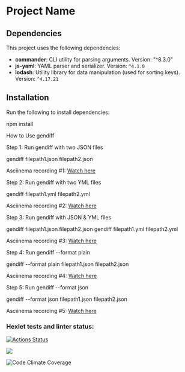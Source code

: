 # Project Name

## Dependencies

This project uses the following dependencies:

- **commander**: CLI utility for parsing arguments. Version: "^8.3.0"
- **js-yaml**: YAML parser and serializer. Version: `^4.1.0`
- **lodash**: Utility library for data manipulation (used for sorting keys). Version: `^4.17.21`

## Installation

Run the following to install dependencies:

npm install

How to Use gendiff

Step 1: Run gendiff with two JSON files

gendiff filepath1.json filepath2.json

Asciinema recording #1:
[Watch here](https://asciinema.org/a/hvdP3owhHgM7qBrhCb8t8iM5c)

Step 2: Run gendiff with two YML files

gendiff filepath1.yml filepath2.yml

Asciinema recording #2:
[Watch here](https://asciinema.org/a/Wgyj79nH1YMSVMYBdR2FNZeRK)

Step 3: Run gendiff with JSON & YML files

gendiff filepath1.json filepath2.json
gendiff filepath1.yml filepath2.yml

Asciinema recording #3:
[Watch here](https://asciinema.org/a/jbRf2w64tPBbUBsRQuQOuPf93)

Step 4: Run gendiff --format plain

gendiff --format plain filepath1.json filepath2.json

Asciinema recording #4:
[Watch here](https://asciinema.org/a/6nZwCt8OrYRMDrhot8gTpOxHf)

Step 5: Run gendiff --format json

gendiff --format json filepath1.json filepath2.json

Asciinema recording #5:
[Watch here](https://asciinema.org/a/xHjmPzxJLPaHBXt7sq99GzyOZ)

### Hexlet tests and linter status:

[![Actions Status](https://github.com/user15213/frontend-project-46/actions/workflows/hexlet-check.yml/badge.svg)](https://github.com/user15213/frontend-project-46/actions)

<a href="https://codeclimate.com/github/user15213/frontend-project-46/test_coverage"><img src="https://api.codeclimate.com/v1/badges/0ba337b1734fd420ec7d/test_coverage" /></a>

![Code Climate Coverage](https://img.shields.io/codeclimate/coverage/user15213/frontend-project-46)
